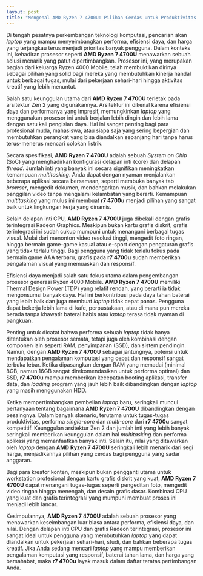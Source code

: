 ```yaml
---
layout: post
title: "Mengenal AMD Ryzen 7 4700U: Pilihan Cerdas untuk Produktivitas dan Mobilitas"
---
```


Di tengah pesatnya perkembangan teknologi komputasi, pencarian akan *laptop* yang mampu menyeimbangkan performa, efisiensi daya, dan harga yang terjangkau terus menjadi prioritas banyak pengguna. Dalam konteks ini, kehadiran prosesor seperti **AMD Ryzen 7 4700U** menawarkan sebuah solusi menarik yang patut dipertimbangkan. Prosesor ini, yang merupakan bagian dari keluarga Ryzen 4000 Mobile, telah membuktikan dirinya sebagai pilihan yang solid bagi mereka yang membutuhkan kinerja handal untuk berbagai tugas, mulai dari pekerjaan sehari-hari hingga aktivitas kreatif yang lebih menuntut.

Salah satu keunggulan utama dari **AMD Ryzen 7 4700U** terletak pada arsitektur Zen 2 yang digunakannya. Arsitektur ini dikenal karena efisiensi daya dan performanya yang impresif, memungkinkan *laptop* yang menggunakan prosesor ini untuk berjalan lebih dingin dan lebih lama dengan satu kali pengisian daya. Hal ini sangat penting bagi para profesional muda, mahasiswa, atau siapa saja yang sering bepergian dan membutuhkan perangkat yang bisa diandalkan sepanjang hari tanpa harus terus-menerus mencari colokan listrik.

Secara spesifikasi, **AMD Ryzen 7 4700U** adalah sebuah *System on Chip* (SoC) yang menghadirkan konfigurasi delapan inti (core) dan delapan *thread*. Jumlah inti yang banyak ini secara signifikan meningkatkan kemampuan *multitasking*. Anda dapat dengan nyaman menjalankan beberapa aplikasi secara bersamaan, seperti membuka banyak tab *browser*, mengedit dokumen, mendengarkan musik, dan bahkan melakukan panggilan video tanpa mengalami kelambatan yang berarti. Kemampuan *multitasking* yang mulus ini membuat **r7 4700u** menjadi pilihan yang sangat baik untuk lingkungan kerja yang dinamis.

Selain delapan inti CPU, **AMD Ryzen 7 4700U** juga dibekali dengan grafis terintegrasi Radeon Graphics. Meskipun bukan kartu grafis diskrit, grafis terintegrasi ini sudah cukup mumpuni untuk menangani berbagai tugas visual. Mulai dari menonton video resolusi tinggi, mengedit foto ringan, hingga bermain game-game kasual atau e-sport dengan pengaturan grafis yang tidak terlalu tinggi. Bagi pengguna yang tidak terlalu fokus pada bermain game AAA terbaru, grafis pada **r7 4700u** sudah memberikan pengalaman visual yang memuaskan dan responsif.

Efisiensi daya menjadi salah satu fokus utama dalam pengembangan prosesor generasi Ryzen 4000 Mobile. **AMD Ryzen 7 4700U** memiliki Thermal Design Power (TDP) yang relatif rendah, yang berarti ia tidak mengonsumsi banyak daya. Hal ini berkontribusi pada daya tahan baterai yang lebih baik dan juga membuat *laptop* tidak cepat panas. Pengguna dapat bekerja lebih lama di kafe, perpustakaan, atau di mana pun mereka berada tanpa khawatir baterai habis atau *laptop* terasa tidak nyaman di pangkuan.

Penting untuk dicatat bahwa performa sebuah *laptop* tidak hanya ditentukan oleh prosesor semata, tetapi juga oleh kombinasi dengan komponen lain seperti RAM, penyimpanan (SSD), dan sistem pendingin. Namun, dengan **AMD Ryzen 7 4700U** sebagai jantungnya, potensi untuk mendapatkan pengalaman komputasi yang cepat dan responsif sangat terbuka lebar. Ketika dipasangkan dengan RAM yang memadai (minimal 8GB, namun 16GB sangat direkomendasikan untuk performa optimal) dan SSD, **r7 4700u** mampu memberikan kecepatan booting aplikasi, transfer data, dan *loading* program yang jauh lebih baik dibandingkan dengan *laptop* yang masih menggunakan HDD.

Ketika mempertimbangkan pembelian *laptop* baru, seringkali muncul pertanyaan tentang bagaimana **AMD Ryzen 7 4700U** dibandingkan dengan pesaingnya. Dalam banyak skenario, terutama untuk tugas-tugas produktivitas, performa *single-core* dan *multi-core* dari **r7 4700u** sangat kompetitif. Keunggulan arsitektur Zen 2 dan jumlah inti yang lebih banyak seringkali memberikan keunggulan dalam hal *multitasking* dan performa aplikasi yang memanfaatkan banyak inti. Selain itu, nilai yang ditawarkan oleh *laptop* dengan **AMD Ryzen 7 4700U** seringkali lebih menarik dari segi harga, menjadikannya pilihan yang cerdas bagi pengguna yang sadar anggaran.

Bagi para kreator konten, meskipun bukan pengganti utama untuk workstation profesional dengan kartu grafis diskrit yang kuat, **AMD Ryzen 7 4700U** dapat menangani tugas-tugas seperti pengeditan foto, mengedit video ringan hingga menengah, dan desain grafis dasar. Kombinasi CPU yang kuat dan grafis terintegrasi yang mumpuni membuat proses ini menjadi lebih lancar.

Kesimpulannya, **AMD Ryzen 7 4700U** adalah sebuah prosesor yang menawarkan keseimbangan luar biasa antara performa, efisiensi daya, dan nilai. Dengan delapan inti CPU dan grafis Radeon terintegrasi, prosesor ini sangat ideal untuk pengguna yang membutuhkan *laptop* yang dapat diandalkan untuk pekerjaan sehari-hari, studi, dan bahkan beberapa tugas kreatif. Jika Anda sedang mencari *laptop* yang mampu memberikan pengalaman komputasi yang responsif, baterai tahan lama, dan harga yang bersahabat, maka **r7 4700u** layak masuk dalam daftar teratas pertimbangan Anda.
